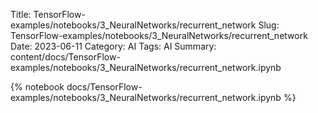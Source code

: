 Title: TensorFlow-examples/notebooks/3_NeuralNetworks/recurrent_network
Slug: TensorFlow-examples/notebooks/3_NeuralNetworks/recurrent_network
Date: 2023-06-11
Category: AI
Tags: AI
Summary: content/docs/TensorFlow-examples/notebooks/3_NeuralNetworks/recurrent_network.ipynb

{% notebook docs/TensorFlow-examples/notebooks/3_NeuralNetworks/recurrent_network.ipynb %}